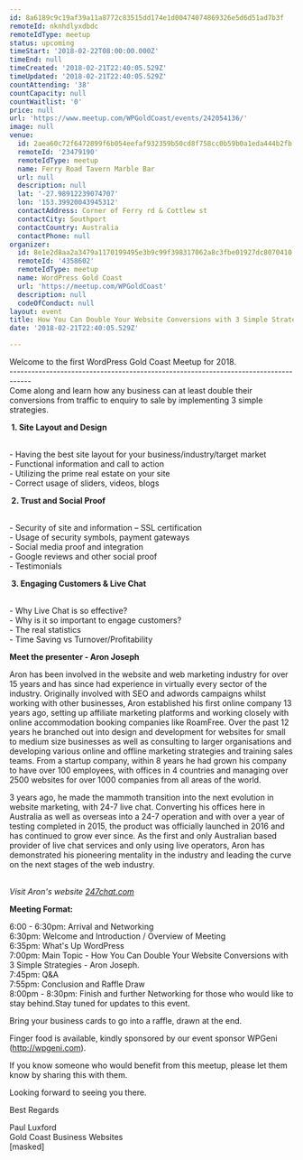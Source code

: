 ```yaml
---
id: 8a6189c9c19af39a11a8772c83515dd174e1d00474074869326e5d6d51ad7b3f
remoteId: nknhdlyxdbdc
remoteIdType: meetup
status: upcoming
timeStart: '2018-02-22T08:00:00.000Z'
timeEnd: null
timeCreated: '2018-02-21T22:40:05.529Z'
timeUpdated: '2018-02-21T22:40:05.529Z'
countAttending: '38'
countCapacity: null
countWaitlist: '0'
price: null
url: 'https://www.meetup.com/WPGoldCoast/events/242054136/'
image: null
venue:
  id: 2aea60c72f6472899f6b054eefaf932359b50cd8f758cc0b59b0a1eda444b2fb
  remoteId: '23479190'
  remoteIdType: meetup
  name: Ferry Road Tavern Marble Bar
  url: null
  description: null
  lat: '-27.98912239074707'
  lon: '153.39920043945312'
  contactAddress: Corner of Ferry rd & Cottlew st
  contactCity: Southport
  contactCountry: Australia
  contactPhone: null
organizer:
  id: 8e1e2d8aa2a3479a1170199495e3b9c99f398317062a8c3fbe01927dc8070410
  remoteId: '4358602'
  remoteIdType: meetup
  name: WordPress Gold Coast
  url: 'https://meetup.com/WPGoldCoast'
  description: null
  codeOfConduct: null
layout: event
title: How You Can Double Your Website Conversions with 3 Simple Strategies
date: '2018-02-21T22:40:05.529Z'

---
```

<p>Welcome to the first WordPress Gold Coast Meetup for 2018.<br/>------------------------------------------------------------------------------------<br/>Come along and learn how any business can at least double their conversions from traffic to enquiry to sale by implementing 3 simple strategies. </p> <p><b> 1. Site Layout and Design</b></p> <p><br/>- Having the best site layout for your business/industry/target market<br/>- Functional information and call to action<br/>- Utilizing the prime real estate on your site<br/>- Correct usage of sliders, videos, blogs </p> <p><b> 2. Trust and Social Proof</b></p> <p><br/>- Security of site and information – SSL certification<br/>- Usage of security symbols, payment gateways<br/>- Social media proof and integration<br/>- Google reviews and other social proof<br/>- Testimonials </p> <p><b> 3. Engaging Customers &amp; Live Chat</b></p> <p><br/>- Why Live Chat is so effective?<br/>- Why is it so important to engage customers?<br/>- The real statistics<br/>- Time Saving vs Turnover/Profitability</p> <p><b>Meet the presenter - Aron Joseph</b></p> <p>Aron has been involved in the website and web marketing industry for over 15 years and has since had experience in virtually every sector of the industry. Originally involved with SEO and adwords campaigns whilst working with other businesses, Aron established his first online company 13 years ago, setting up affiliate marketing platforms and working closely with online accommodation booking companies like RoamFree. Over the past 12 years he branched out into design and development for websites for small to medium size businesses as well as consulting to larger organisations and developing various online and offline marketing strategies and training sales teams. From a startup company, within 8 years he had grown his company to have over 100 employees, with offices in 4 countries and managing over 2500 websites for over 1000 companies from all areas of the world. </p> <p>3 years ago, he made the mammoth transition into the next evolution in website marketing, with 24-7 live chat. Converting his offices here in Australia as well as overseas into a 24-7 operation and with over a year of testing completed in 2015, the product was officially launched in 2016 and has continued to grow ever since. As the first and only Australian based provider of live chat services and only using live operators, Aron has demonstrated his pioneering mentality in the industry and leading the curve on the next stages of the web industry.</p> <p><br/><i>Visit Aron's website <a href="http://247chat.com.au/">247chat.com</a></i></p> <p><b>Meeting Format:</b></p> <p>6:00 - 6:30pm: Arrival and Networking<br/>6:30pm: Welcome and Introduction / Overview of Meeting<br/>6:35pm: What's Up WordPress<br/>7:00pm: Main Topic - How You Can Double Your Website Conversions with 3 Simple Strategies - Aron Joseph.<br/>7:45pm: Q&amp;A<br/>7:55pm: Conclusion and Raffle Draw<br/>8:00pm - 8:30pm: Finish and further Networking for those who would like to stay behind.Stay tuned for updates to this event.</p> <p>Bring your business cards to go into a raffle, drawn at the end.</p> <p>Finger food is available, kindly sponsored by our event sponsor WPGeni (<a href="http://wpgeni.com" class="linkified">http://wpgeni.com</a>).</p> <p>If you know someone who would benefit from this meetup, please let them know by sharing this with them.</p> <p>Looking forward to seeing you there.</p> <p>Best Regards</p> <p>Paul Luxford<br/>Gold Coast Business Websites<br/>[masked]</p>
